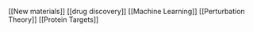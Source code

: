 [[New materials]]
[[drug discovery]]
[[Machine Learning]]
[[Perturbation Theory]]
[[Protein Targets]]
